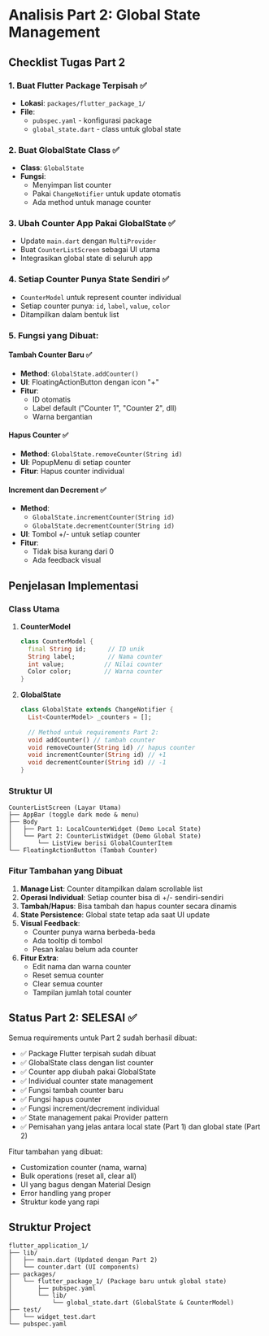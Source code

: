 # Analisis Part 2: Global State Management

## Checklist Tugas Part 2

### 1. Buat Flutter Package Terpisah ✅
- **Lokasi**: `packages/flutter_package_1/`
- **File**: 
  - `pubspec.yaml` - konfigurasi package
  - `global_state.dart` - class untuk global state

### 2. Buat GlobalState Class ✅
- **Class**: `GlobalState`
- **Fungsi**: 
  - Menyimpan list counter
  - Pakai `ChangeNotifier` untuk update otomatis
  - Ada method untuk manage counter

### 3. Ubah Counter App Pakai GlobalState ✅
- Update `main.dart` dengan `MultiProvider`
- Buat `CounterListScreen` sebagai UI utama
- Integrasikan global state di seluruh app

### 4. Setiap Counter Punya State Sendiri ✅
- `CounterModel` untuk represent counter individual
- Setiap counter punya: `id`, `label`, `value`, `color`
- Ditampilkan dalam bentuk list

### 5. Fungsi yang Dibuat:

#### Tambah Counter Baru ✅
- **Method**: `GlobalState.addCounter()`
- **UI**: FloatingActionButton dengan icon "+"
- **Fitur**: 
  - ID otomatis
  - Label default ("Counter 1", "Counter 2", dll)
  - Warna bergantian

#### Hapus Counter ✅
- **Method**: `GlobalState.removeCounter(String id)`
- **UI**: PopupMenu di setiap counter
- **Fitur**: Hapus counter individual

#### Increment dan Decrement ✅
- **Method**: 
  - `GlobalState.incrementCounter(String id)`
  - `GlobalState.decrementCounter(String id)`
- **UI**: Tombol +/- untuk setiap counter
- **Fitur**: 
  - Tidak bisa kurang dari 0
  - Ada feedback visual

## Penjelasan Implementasi

### Class Utama

1. **CounterModel**
   ```dart
   class CounterModel {
     final String id;      // ID unik
     String label;         // Nama counter
     int value;           // Nilai counter
     Color color;         // Warna counter
   }
   ```

2. **GlobalState**
   ```dart
   class GlobalState extends ChangeNotifier {
     List<CounterModel> _counters = [];
     
     // Method untuk requirements Part 2:
     void addCounter() // tambah counter
     void removeCounter(String id) // hapus counter
     void incrementCounter(String id) // +1
     void decrementCounter(String id) // -1
   }
   ```

### Struktur UI

```
CounterListScreen (Layar Utama)
├── AppBar (toggle dark mode & menu)
├── Body
│   ├── Part 1: LocalCounterWidget (Demo Local State)
│   └── Part 2: CounterListWidget (Demo Global State)
│       └── ListView berisi GlobalCounterItem
└── FloatingActionButton (Tambah Counter)
```

### Fitur Tambahan yang Dibuat

1. **Manage List**: Counter ditampilkan dalam scrollable list
2. **Operasi Individual**: Setiap counter bisa di +/- sendiri-sendiri
3. **Tambah/Hapus**: Bisa tambah dan hapus counter secara dinamis
4. **State Persistence**: Global state tetap ada saat UI update
5. **Visual Feedback**: 
   - Counter punya warna berbeda-beda
   - Ada tooltip di tombol
   - Pesan kalau belum ada counter
6. **Fitur Extra**:
   - Edit nama dan warna counter
   - Reset semua counter
   - Clear semua counter
   - Tampilan jumlah total counter

## Status Part 2: SELESAI ✅

Semua requirements untuk Part 2 sudah berhasil dibuat:

- ✅ Package Flutter terpisah sudah dibuat
- ✅ GlobalState class dengan list counter
- ✅ Counter app diubah pakai GlobalState
- ✅ Individual counter state management
- ✅ Fungsi tambah counter baru
- ✅ Fungsi hapus counter
- ✅ Fungsi increment/decrement individual
- ✅ State management pakai Provider pattern
- ✅ Pemisahan yang jelas antara local state (Part 1) dan global state (Part 2)

Fitur tambahan yang dibuat:
- Customization counter (nama, warna)
- Bulk operations (reset all, clear all)
- UI yang bagus dengan Material Design
- Error handling yang proper
- Struktur kode yang rapi

## Struktur Project
```
flutter_application_1/
├── lib/
│   ├── main.dart (Updated dengan Part 2)
│   └── counter.dart (UI components)
├── packages/
│   └── flutter_package_1/ (Package baru untuk global state)
│       ├── pubspec.yaml
│       └── lib/
│           └── global_state.dart (GlobalState & CounterModel)
├── test/
│   └── widget_test.dart
└── pubspec.yaml
```